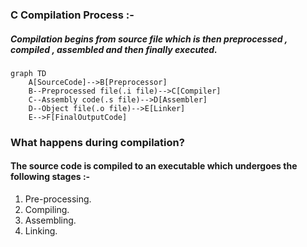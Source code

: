 ### C Compilation Process :-

##### Compilation begins from source file which is then preprocessed , compiled , assembled and then finally executed.

```mermaid
graph TD
    A[SourceCode]-->B[Preprocessor]
    B--Preprocessed file(.i file)-->C[Compiler]
    C--Assembly code(.s file)-->D[Assembler]
    D--Object file(.o file)-->E[Linker]
    E-->F[FinalOutputCode]
```

### What happens during compilation?
#### The source code is compiled to an executable which undergoes the following stages :-
1) Pre-processing.
1) Compiling.
1) Assembling.
1) Linking.
